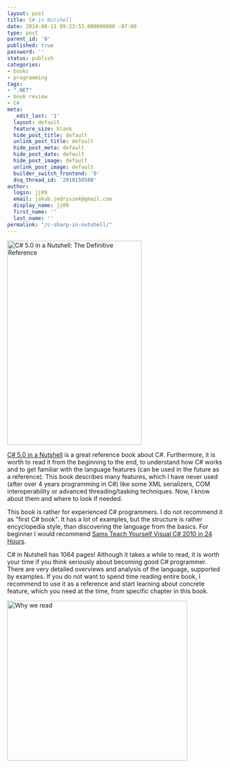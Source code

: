 ```yaml
---
layout: post
title: C# in Nutshell
date: 2014-08-11 09:23:53.000000000 -07:00
type: post
parent_id: '0'
published: true
password: ''
status: publish
categories:
- books
- programming
tags:
- ".NET"
- book review
- C#
meta:
  _edit_last: '1'
  layout: default
  feature_size: blank
  hide_post_title: default
  unlink_post_title: default
  hide_post_meta: default
  hide_post_date: default
  hide_post_image: default
  unlink_post_image: default
  builder_switch_frontend: '0'
  dsq_thread_id: '2918150580'
author:
  login: jj09
  email: jakub.jedryszek@gmail.com
  display_name: jj09
  first_name: ''
  last_name: ''
permalink: "/c-sharp-in-nutshell/"
---
```

<p><img class="aligncenter size-full wp-image-3961" src="{{ site.baseurl }}/assets/2014/08/CSharp5InANutshell.jpg" alt="C# 5.0 in a Nutshell: The Definitive Reference" width="312" height="475" /></p>
<p><a href="https://amzn.to/40d46b4">C# 5.0 in a Nutshell</a> is a great reference book about C#. Furthermore, it is worth to read it from the beginning to the end, to understand how C# works and to get familiar with the language features (can be used in the future as a reference). This book describes many features, which I have never used (after over 4 years programming in C#) like some XML serializers, COM interoperability or advanced threading/tasking techniques. Now, I know about them and where to look if needed.</p>
<p>This book is rather for experienced C# programmers. I do not recommend it as "first C# book". It has a lot of examples, but the structure is rather encyclopedia style, than discovering the language from the basics. For beginner I would recommend <a href="https://amzn.to/3TBTtw1">Sams Teach Yourself Visual C# 2010 in 24 Hours</a>.</p>
<p>C# in Nutshell has 1064 pages! Although it takes a while to read, it is worth your time if you think seriously about becoming good C# programmer. There are very detailed overviews and analysis of the language, supported by examples. If you do not want to spend time reading entire book, I recommend to use it as a reference and start learning about concrete feature, which you need at the time, from specific chapter in this book.</p>
<p><img class="aligncenter size-full wp-image-3991" src="{{ site.baseurl }}/assets/2014/08/why-we-read.jpg" alt="Why we read" width="418" height="372" /></p>
